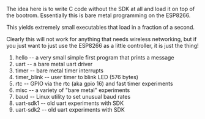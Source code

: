 The idea here is to write C code without the SDK at all and load it on top
of the bootrom.  Essentially this is bare metal programming on the ESP8266.

This yields extremely small executables that load in a fraction of a second.

Clearly this will not work for anything that needs wireless networking,
but if you just want to just use the ESP8266 as a little controller,
it is just the thing!

1. hello -- a very small simple first program that prints a message
2. uart  -- a bare metal uart driver
2. timer -- bare metal timer interrupts
2. timer_blink -- user timer to blink LED (576 bytes)
2. rtc -- GPIO via the rtc (aka gpio 16) and fast timer experiments
3. misc -- a variety of "bare metal" experiments
4. baud -- Linux utility to set unusual baud rates
5. uart-sdk1 -- old uart experiments with SDK
6. uart-sdk2 -- old uart experiments with SDK
